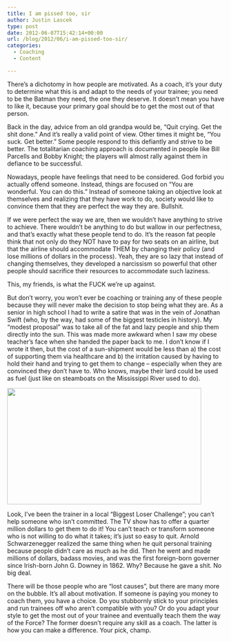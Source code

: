 ```yaml
---
title: I am pissed too, sir
author: Justin Lascek
type: post
date: 2012-06-07T15:42:14+00:00
url: /blog/2012/06/i-am-pissed-too-sir/
categories:
  - Coaching
  - Content

---
```

There’s a dichotomy in how people are motivated. As a coach, it’s your duty to determine what this is and adapt to the needs of your trainee; you need to be the Batman they need, the one they deserve. It doesn’t mean you have to like it, because your primary goal should be to get the most out of that person.
  

  
Back in the day, advice from an old grandpa would be, “Quit crying. Get the shit done.” And it’s really a valid point of view. Other times it might be, “You suck. Get better.” Some people respond to this defiantly and strive to be better. The totalitarian coaching approach is documented in people like Bill Parcells and Bobby Knight; the players will almost rally against them in defiance to be successful.
  

  
Nowadays, people have feelings that need to be considered. God forbid you actually offend someone. Instead, things are focused on “You are wonderful. You can do this.” Instead of someone taking an objective look at themselves and realizing that they have work to do, society would like to convince them that they are perfect the way they are. Bullshit.
  
If we were perfect the way we are, then we wouldn’t have anything to strive to achieve. There wouldn’t be anything to do but wallow in our perfectness, and that’s exactly what these people tend to do. It’s the reason fat people think that not only do they NOT have to pay for two seats on an airline, but that the airline should accommodate THEM by changing their policy (and lose millions of dollars in the process). Yeah, they are so lazy that instead of changing themselves, they developed a narcissism so powerful that other people should sacrifice their resources to accommodate such laziness.
  

  
This, my friends, is what the FUCK we’re up against.
  

  
But don’t worry, you won’t ever be coaching or training any of these people because they will never make the decision to stop being what they are. As a senior in high school I had to write a satire that was in the vein of Jonathan Swift (who, by the way, had some of the biggest testicles in history). My “modest proposal” was to take all of the fat and lazy people and ship them directly into the sun. This was made more awkward when I saw my obese teacher’s face when she handed the paper back to me. I don’t know if I wrote it then, but the cost of a sun-shipment would be less than a) the cost of supporting them via healthcare and b) the irritation caused by having to hold their hand and trying to get them to change – especially when they are convinced they don’t have to. Who knows, maybe their lard could be used as fuel (just like on steamboats on the Mississippi River used to do).
  

  
[<img data-attachment-id="6945" data-permalink="/blog/2012/06/i-am-pissed-too-sir/conquersmall/" data-orig-file="/2012/06/conquersmall.jpg" data-orig-size="800,481" data-comments-opened="1" data-image-meta="{&quot;aperture&quot;:&quot;0&quot;,&quot;credit&quot;:&quot;&quot;,&quot;camera&quot;:&quot;&quot;,&quot;caption&quot;:&quot;&quot;,&quot;created_timestamp&quot;:&quot;0&quot;,&quot;copyright&quot;:&quot;&quot;,&quot;focal_length&quot;:&quot;0&quot;,&quot;iso&quot;:&quot;0&quot;,&quot;shutter_speed&quot;:&quot;0&quot;,&quot;title&quot;:&quot;&quot;}" data-image-title="conquersmall" data-image-description="" data-medium-file="/2012/06/conquersmall-200x120.jpg" data-large-file="/2012/06/conquersmall-450x270.jpg" src="/2012/06/conquersmall-450x270.jpg" alt="" title="conquersmall" width="450" height="270" class="aligncenter size-large wp-image-6945" srcset="/2012/06/conquersmall-450x270.jpg 450w, /2012/06/conquersmall-150x90.jpg 150w, /2012/06/conquersmall-200x120.jpg 200w, /2012/06/conquersmall.jpg 800w" sizes="(max-width: 450px) 100vw, 450px" />][1]
  

  
Look, I’ve been the trainer in a local “Biggest Loser Challenge”; you can’t help someone who isn’t committed. The TV show has to offer a quarter million dollars to get them to do it! You can’t teach or transform someone who is not willing to do what it takes; it’s just so easy to quit. Arnold Schwarzenegger realized the same thing when he quit personal training because people didn’t care as much as he did. Then he went and made millions of dollars, badass movies, and was the first foreign-born governer since Irish-born John G. Downey in 1862. Why? Because he gave a shit. No big deal.
  

  
There will be those people who are &#8220;lost causes&#8221;, but there are many more on the bubble. It’s all about motivation. If someone is paying you money to coach them, you have a choice. Do you stubbornly stick to your principles and run trainees off who aren’t compatible with you? Or do you adapt your style to get the most out of your trainee and eventually teach them the way of the Force? The former doesn’t require any skill as a coach. The latter is how you can make a difference. Your pick, champ.

 [1]: /2012/06/conquersmall.jpg
